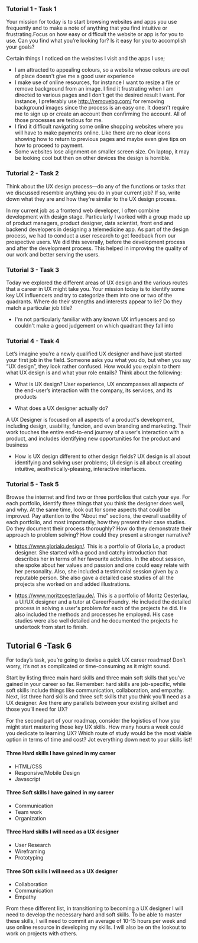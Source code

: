 ### Tutorial 1 - Task 1

Your mission for today is to start browsing websites and apps you use frequently and to make a note of anything that you find intuitive or frustrating.Focus on how easy or difficult the website or app is for you to use. Can you find what you’re looking for? Is it easy for you to accomplish your goals? 

Certain things I noticed on the websites I visit and the apps I use;
- I am attracted to appealing colours, so a website whose colours are out of place doesn't give me a good user experience
- I make use of online resources, for instance I want to resize a file or remove background from an image. I find it frustrating when I am directed to various pages and I don't get the desired result I want. For instance, I preferably use http://removebg.com/ for removing background images since the process is an easy one. It doesn't require me to sign up or create an account then confirming the account. All of those processes are tedious for me.
- I find it difficult navigating some online shopping websites where you will have to make payments online. Like there are no clear icons showing how to return to previous pages and maybe even give tips on how to proceed to payment.
- Some websites lose alignment on smaller screen size. On laptop, it may be looking cool but then on other devices the design is horrible.


### Tutorial 2 - Task 2

 Think about the UX design process—do any of the functions or tasks that we discussed resemble anything you do in your current job? If so, write down what they are and how they’re similar to the UX design process.

 In my current job as a frontend web developer, I often combine development with design stage. Particularly I worked with a group made up of product managers, product designer, data scientist, front end and backend developers in designing a telemedicine app. As part of the design process, we had to conduct a user research to get feedback from our prospective users. We did this severally, before the development process and after the development process. This helped in improving the quality of our work and better serving the users. 


 ### Tutorial 3 - Task 3
 Today we explored the different areas of UX design and the various routes that a career in UX might take you. Your mission today is to identify some key UX influencers and try to categorize them into one or two of the quadrants. Where do their strengths and interests appear to lie? Do they match a particular job title?

 - I'm not particularly familiar with any known UX influencers and so couldn't make a good  judgement on which quadrant they fall into


 ### Tutorial 4 - Task 4

Let’s imagine you’re a newly qualified UX designer and have just started your first job in the field. Someone asks you what you do, but when you say “UX design”, they look rather confused. How would you explain to them what UX design is and what your role entails? Think about the following:

- What is UX design?
User experience, UX encompasses all aspects of the end-user’s interaction with the company, its services, and its products

- What does a UX designer actually do?

A UX Designer is focused on all aspects of a product's development, including design, usability, funcion, and even branding and marketing.  Their work touches the entire end-to-end journey of a user's interaction with a product, and includes identifying new opportunities for the product and business

- How is UX design different to other design fields?
UX design is all about identifying and solving user problems; UI design is all about creating intuitive, aesthetically-pleasing, interactive interfaces.
    

### Tutorial 5 - Task 5
Browse the internet and find two or three portfolios that catch your eye. For each portfolio, identify three things that you think the designer does well, and why. At the same time, look out for some aspects that could be improved. Pay attention to the “About me” sections, the overall usability of each portfolio, and most importantly, how they present their case studies. Do they document their process thoroughly? How do they demonstrate their approach to problem solving? How could they present a stronger narrative?

- https://www.glorialo.design/. This is a portfolio of Gloria Lo, a product designer. She started with a good and catchy introduction that describes her in terms of her favourite activities. In the about session, she spoke about her values and passion and one could easy relate with her personality. Also, she included a testimonial session given by a reputable person. She also gave a detailed case studies of all the projects she worked on and added illustrations.

- https://www.moritzoesterlau.de/. This is a portfolio of Moritz Oesterlau, a UI/UX designer and a tutor at CareerFoundry. He included the detailed process in solving a user's problem for each of the projects he did. He also included the methods and processes he employed. His case studies were also well detailed and he documented the projects he undertook from start to finish. 

## Tutorial 6 -Task 6
For today’s task, you’re going to devise a quick UX career roadmap! Don’t worry, it’s not as complicated or time-consuming as it might sound.

Start by listing three main hard skills and three main soft skills that you’ve gained in your career so far. Remember: hard skills are job-specific, while soft skills include things like communication, collaboration, and empathy. Next, list three hard skills and three soft skills that you think you’ll need as a UX designer. Are there any parallels between your existing skillset and those you’ll need for UX?

For the second part of your roadmap, consider the logistics of how you might start mastering those key UX skills. How many hours a week could you dedicate to learning UX? Which route of study would be the most viable option in terms of time and cost? Jot everything down next to your skills list!

#### Three Hard skills I have gained in my career
- HTML/CSS
- Responsive/Mobile Design
- Javascript

#### Three Soft skills I have gained in my career
- Communication
- Team work
- Organization

#### Three Hard skills I will need as a UX designer
- User Research
- Wireframing
- Prototyping

#### Three SOft skills I will need as a UX designer
- Collaboration
- Communication
- Empathy

From these different list, in transitioning to becoming a UX designer I will need to develop the necessary hard and soft skills. To be able to master these skills, I will need to commit an average of 10-15 hours per week and use online resource in developing my skills. I will also be on the lookout to work on projects with others.




